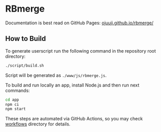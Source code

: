 # RBmerge

Documentation is best read on GitHub Pages: [ojuuji.github.io/rbmerge/](https://ojuuji.github.io/rbmerge/)

## How to Build

To generate userscript run the following command in the repository root directory:

```sh
./script/build.sh
```

Script will be generated as `./www/js/rbmerge.js`.

To build and run locally an app, install Node.js and then run next commands:

```sh
cd app
npm ci
npm start
```

These steps are automated via GitHub Actions, so you may check [workflows](.github/workflows) directory for details.
